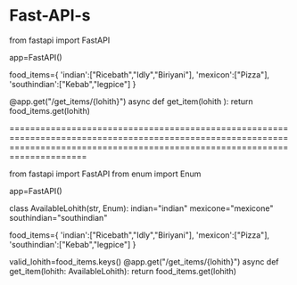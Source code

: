 # Fast-API-s

from fastapi import FastAPI

app=FastAPI()

food_items={
    'indian':["Ricebath","Idly","Biriyani"],
    'mexicon':["Pizza"],
    'southindian':["Kebab","legpice"]
}

@app.get("/get_items/{lohith}")
async def get_item(lohith ):
    return food_items.get(lohith)


=================================================================================================================================================================================


from fastapi import FastAPI
from enum import Enum



app=FastAPI()

class AvailableLohith(str, Enum):
    indian="indian"
    mexicone="mexicone"
    southindian="southindian"


food_items={
    'indian':["Ricebath","Idly","Biriyani"],
    'mexicon':["Pizza"],
    'southindian':["Kebab","legpice"]
}

valid_lohith=food_items.keys()
@app.get("/get_items/{lohith}")
async def get_item(lohith: AvailableLohith):
    return food_items.get(lohith)
